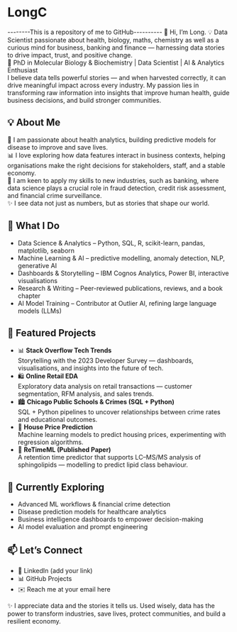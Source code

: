 # LongC 
--------This is a repository of me to GitHub----------
👋 Hi, I’m Long.
💡 Data Scientist passionate about health, biology, maths, chemistry as well as a curious mind for business, banking and finance — harnessing data stories to drive impact, trust, and positive change.  
🔬 PhD in Molecular Biology & Biochemistry | Data Scientist | AI & Analytics Enthusiast  
I believe data tells powerful stories — and when harvested correctly, it can drive meaningful impact across every industry. My passion lies in transforming raw information into insights that improve human health, guide business decisions, and build stronger communities.  

## 💡 About Me
🌱 I am passionate about health analytics, building predictive models for disease to improve and save lives.  
📊 I love exploring how data features interact in business contexts, helping organisations make the right decisions for stakeholders, staff, and a stable economy.  
🏦 I am keen to apply my skills to new industries, such as banking, where data science plays a crucial role in fraud detection, credit risk assessment, and financial crime surveillance.  
✨ I see data not just as numbers, but as stories that shape our world.

## 🚀 What I Do
- Data Science & Analytics – Python, SQL, R, scikit-learn, pandas, matplotlib, seaborn  
- Machine Learning & AI – predictive modelling, anomaly detection, NLP, generative AI  
- Dashboards & Storytelling – IBM Cognos Analytics, Power BI, interactive visualisations  
- Research & Writing – Peer-reviewed publications, reviews, and a book chapter  
- AI Model Training – Contributor at Outlier AI, refining large language models (LLMs)  

## 📂 Featured Projects
- 📊 **Stack Overflow Tech Trends**  
  Storytelling with the 2023 Developer Survey — dashboards, visualisations, and insights into the future of tech.
- 🛍️ **Online Retail EDA**  
  Exploratory data analysis on retail transactions — customer segmentation, RFM analysis, and sales trends.
- 🏙️ **Chicago Public Schools & Crimes (SQL + Python)**  
  SQL + Python pipelines to uncover relationships between crime rates and educational outcomes.
- 🏡 **House Price Prediction**  
  Machine learning models to predict housing prices, experimenting with regression algorithms.
- 🧪 **ReTimeML (Published Paper)**  
  A retention time predictor that supports LC–MS/MS analysis of sphingolipids — modelling to predict lipid class behaviour.

## 🌱 Currently Exploring
- Advanced ML workflows & financial crime detection  
- Disease prediction models for healthcare analytics  
- Business intelligence dashboards to empower decision-making  
- AI model evaluation and prompt engineering  

## 📫 Let’s Connect
- 💼 LinkedIn (add your link)  
- 📊 GitHub Projects  
- ✉️ Reach me at your email here  

✨ I appreciate data and the stories it tells us. Used wisely, data has the power to transform industries, save lives, protect communities, and build a resilient economy.
